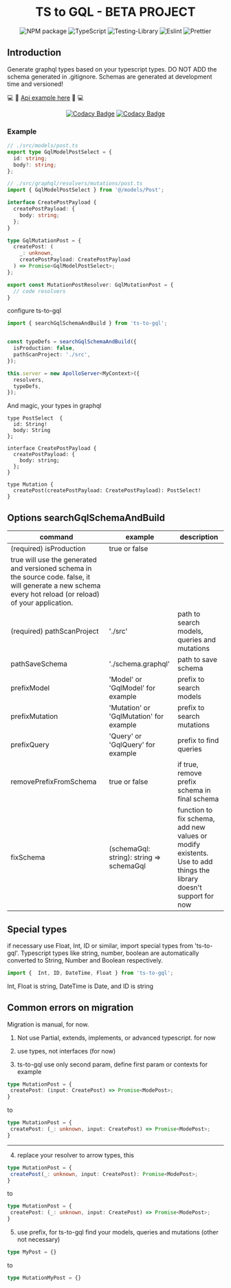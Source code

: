 <div align="center">

# TS to GQL - **BETA PROJECT**

![NPM package](https://img.shields.io/badge/npm-CB3837?style=for-the-badge&logo=npm&logoColor=white)
![TypeScript](https://img.shields.io/badge/typescript-%23007ACC.svg?style=for-the-badge&logo=typescript&logoColor=white)
![Testing-Library](https://img.shields.io/badge/-TestingLibrary-%23E33332?style=for-the-badge&logo=testing-library&logoColor=white)
![Eslint](https://img.shields.io/badge/eslint-3A33D1?style=for-the-badge&logo=eslint&logoColor=white)
![Prettier](https://img.shields.io/badge/prettier-1A2C34?style=for-the-badge&logo=prettier&logoColor=F7BA3E)

<a href="#" target="blank"></a>
</div>

## Introduction
Generate graphql types based on your typescript types. DO NOT ADD the schema generated in .gitignore. Schemas are generated at development time and versioned!

💻 🚀 [Api example here](https://github.com/gabrielogregorio/ts-to-gql-example)  🚀 💻

<div align="center">

[![Codacy Badge](https://app.codacy.com/project/badge/Grade/a8ab4191f9e94cec97c41ae83b1a1d7d)](https://www.codacy.com/gh/gabrielogregorio/ts-to-gql/dashboard?utm_source=github.com&amp;utm_medium=referral&amp;utm_content=gabrielogregorio/ts-to-gql&amp;utm_campaign=Badge_Grade)  [![Codacy Badge](https://app.codacy.com/project/badge/Coverage/a8ab4191f9e94cec97c41ae83b1a1d7d)](https://www.codacy.com/gh/gabrielogregorio/ts-to-gql/dashboard?utm_source=github.com&utm_medium=referral&utm_content=gabrielogregorio/ts-to-gql&utm_campaign=Badge_Coverage)
</div>



### Example

```ts
// ./src/models/post.ts
export type GqlModelPostSelect = {
  id: string;
  body?: string;
};

// ./src/graphql/resolvers/mutations/post.ts
import { GqlModelPostSelect } from '@/models/Post';

interface CreatePostPayload {
  createPostPayload: {
    body: string;
  };
}

type GqlMutationPost = {
  createPost: (
    _: unknown,
    createPostPayload: CreatePostPayload
  ) => Promise<GqlModelPostSelect>;
};

export const MutationPostResolver: GqlMutationPost = {
  // code resolvers
}
```
configure ts-to-gql

```ts
import { searchGqlSchemaAndBuild } from 'ts-to-gql';


const typeDefs = searchGqlSchemaAndBuild({
  isProduction: false,
  pathScanProject: './src',
});

this.server = new ApolloServer<MyContext>({
  resolvers,
  typeDefs,
});
```

And magic, your types in graphql

```gql
type PostSelect  {
  id: String!
  body: String
};

interface CreatePostPayload {
  createPostPayload: {
    body: string;
  };
}

type Mutation {
  createPost(createPostPayload: CreatePostPayload): PostSelect!
}
```
## Options searchGqlSchemaAndBuild
| command |  example | description  |
|---------|----------|--------------|
| (required) isProduction | true or false |
true will use the generated and versioned schema in the source code. false, it will generate a new schema every hot reload (or reload) of your application. |
| (required) pathScanProject | './src' | path to search models, queries and mutations |
| pathSaveSchema |  './schema.graphql' |  path to save schema |
| prefixModel | 'Model' or 'GqlModel'  for example | prefix to search models |
| prefixMutation | 'Mutation' or 'GqlMutation' for example | prefix to search mutations |
| prefixQuery | 'Query' or 'GqlQuery' for example | prefix to find queries |
| removePrefixFromSchema | true or false | if true, remove prefix schema in final schema |
|  fixSchema | (schemaGql: string): string => schemaGql | function to fix schema, add new values or modify existents. Use to add things the library doesn't support for now |

## Special types

if necessary use Float, Int, ID or similar, import special types from 'ts-to-gql'. Typescript types like string, number, boolean are automatically converted to String, Number and Boolean respectively.

```ts
import {  Int, ID, DateTime, Float } from 'ts-to-gql';
```

Int, Float is string, DateTime is Date, and ID is string

## Common errors on migration

Migration is manual, for now.

1. Not use Partial, extends, implements, or advanced typescript. for now

2. use types, not interfaces (for now)

3. ts-to-gql use only second param, define first param or contexts for example

```ts
type MutationPost = {
 createPost: (input: CreatePost) => Promise<ModePost>;
}
```
to

```ts
type MutationPost = {
 createPost: (_: unknown, input: CreatePost) => Promise<ModePost>;
}
```
--------


4. replace your resolver to arrow types, this
```ts
type MutationPost = {
 createPost(_: unknown, input: CreatePost): Promise<ModePost>;
}
```
to

```ts
type MutationPost = {
 createPost: (_: unknown, input: CreatePost) => Promise<ModePost>;
}
```

5. use prefix, for ts-to-gql find your models, queries and mutations (other not necessary)
```ts
type MyPost = {}
```
to

```ts
type MutationMyPost = {}
```
